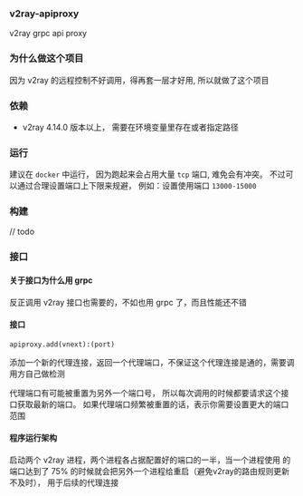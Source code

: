 ### v2ray-apiproxy

v2ray grpc api proxy

### 为什么做这个项目

因为 v2ray 的远程控制不好调用，得再套一层才好用, 所以就做了这个项目

### 依赖

- v2ray 4.14.0 版本以上， 需要在环境变量里存在或者指定路径

### 运行

建议在 `docker` 中运行， 因为跑起来会占用大量 `tcp` 端口, 难免会有冲突。
不过可以通过合理设置端口上下限来规避， 例如：设置使用端口 `13000-15000`

### 构建

// todo

### 接口

#### 关于接口为什么用 grpc

反正调用 v2ray 接口也需要的，不如也用 grpc 了，而且性能还不错

#### 接口

`apiproxy.add(vnext):(port)` 

添加一个新的代理连接，返回一个代理端口，不保证这个代理连接是通的，需要调用方自己做检测

代理端口有可能被重置为另外一个端口号， 所以每次调用的时候都要请求这个接口获取最新的端口。
如果代理端口频繁被重置的话，表示你需要设置更大的端口范围

#### 程序运行架构

启动两个 v2ray 进程，两个进程各占据配置好的端口的一半，当一个进程使用
的端口达到了 75% 的时候就会把另外一个进程给重启（避免v2ray的路由规则更新不及时），
用于后续的代理连接
